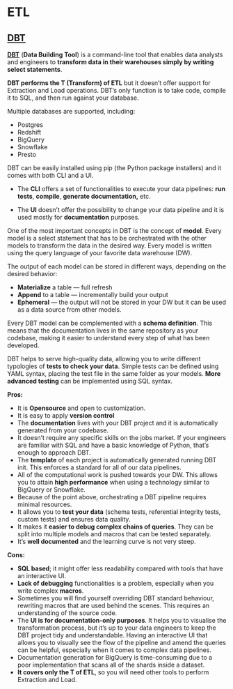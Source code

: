 # ETL

## [DBT](https://medium.com/the-telegraph-engineering/dbt-a-new-way-to-handle-data-transformation-at-the-telegraph-868ce3964eb4#:~:text=DBT%20(Data%20Building%20Tool)%20is,for%20Extraction%20and%20Load%20operations.)

[**DBT**](https://www.getdbt.com/) (**Data Building Tool**) is a command-line tool that enables data analysts and engineers to **transform data in their warehouses simply by writing select statements**.

**DBT performs the T (Transform) of ETL** but it doesn’t offer support for Extraction and Load operations. DBT’s only function is to take code, compile it to SQL, and then run against your database.

Multiple databases are supported, including:

- Postgres
- Redshift
- BigQuery
- Snowflake
- Presto

DBT can be easily installed using pip (the Python package installers) and it comes with both CLI and a UI.

- The **CLI** offers a set of functionalities to execute your data pipelines: **run** **tests**, **compile**, **generate documentation,** etc.

- The **UI** doesn’t offer the possibility to change your data pipeline and it is used mostly for **documentation** purposes.

One of the most important concepts in DBT is the concept of **model**. Every model is a select statement that has to be orchestrated with the other models to transform the data in the desired way. Every model is written using the query language of your favorite data warehouse (DW).

The output of each model can be stored in different ways, depending on the desired behavior:

- **Materialize** a table — full refresh
- **Append** to a table — incrementally build your output
- **Ephemeral** — the output will not be stored in your DW but it can be used as a data source from other models.

Every DBT model can be complemented with a **schema definition**. This means that the documentation lives in the same repository as your codebase, making it easier to understand every step of what has been developed.

DBT helps to serve high-quality data, allowing you to write different typologies of **tests to check your data**. Simple tests can be defined using YAML syntax, placing the test file in the same folder as your models. **More advanced testing** can be implemented using SQL syntax.

**Pros:**

- It is **Opensource** and open to customization.
- It is easy to apply **version control**
- The **documentation** lives with your DBT project and it is automatically generated from your codebase.
- It doesn’t require any specific skills on the jobs market. If your engineers are familiar with SQL and have a basic knowledge of Python, that’s enough to approach DBT.
- The **template** of each project is automatically generated running DBT init. This enforces a standard for all of our data pipelines.
- All of the computational work is pushed towards your DW. This allows you to attain **high performance** when using a technology similar to BigQuery or Snowflake.
- Because of the point above, orchestrating a DBT pipeline requires minimal resources.
- It allows you to **test your data** (schema tests, referential integrity tests, custom tests) and ensures data quality.
- It makes it **easier to debug complex chains of queries**. They can be split into multiple models and macros that can be tested separately.
- It’s **well documented** and the learning curve is not very steep.

**Cons:**

- **SQL based**; it might offer less readability compared with tools that have an interactive UI.
- **Lack of debugging** functionalities is a problem, especially when you write complex **macros**.
- Sometimes you will find yourself overriding DBT standard behaviour, rewriting macros that are used behind the scenes. This requires an understanding of the source code.
- The **UI is for documentation-only purposes**. It helps you to visualise the transformation process, but it’s up to your data engineers to keep the DBT project tidy and understandable. Having an interactive UI that allows you to visually see the flow of the pipeline and amend the queries can be helpful, especially when it comes to complex data pipelines.
- Documentation generation for BigQuery is time-consuming due to a poor implementation that scans all of the shards inside a dataset.
- **It covers only the T of ETL**, so you will need other tools to perform Extraction and Load.